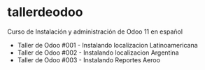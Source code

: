 # tallerdeodoo
Curso de Instalación y administración de Odoo 11 en español

* Taller de Odoo #001 - Instalando localizacion Latinoamericana
* Taller de Odoo #002 - Instalando localizacion Argentina
* Taller de Odoo #003 - Instalando Reportes Aeroo
